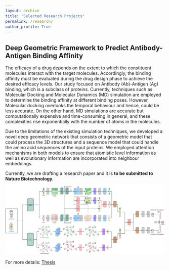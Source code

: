 ```yaml
---
layout: archive
title: "Selected Research Projects"
permalink: /research/
author_profile: True
---
```


## Deep Geometric Framework to Predict Antibody-Antigen Binding Affinity
The efficacy of a drug depends on the extent to which the constituent molecules interact with the target molecules. Accordingly, the binding affinity must be evaluated during the drug design phase to achieve the desired efficacy levels. Our study focused on Antibody (Ab)-Antigen (Ag) binding, which is a subclass of proteins. Currently, techniques such as Molecular Docking and Molecular Dynamics (MD) simulation are employed to determine the binding affinity at different binding poses. However, Molecular docking overlooks the temporal behaviour and hence, could be less accurate. On the other hand, MD simulations are accurate but computationally expensive and time-consuming in general, and these complexities rise exponentially with the number of atoms in the molecules.

Due to the limitations of the existing simulation techniques, we developed a novel deep geometric network that consists of a geometric model that could process the 3D structures and a sequence model that could handle the amino acid sequences of the input proteins. We employed attention mechanisms in both models to ensure that atomistic level information as well as evolutionary information are incorporated into neighbour embeddings.

Currently, we are drafting a research paper and it is <b>to be submitted to Nature Biotechnology.</b>
<!-- <p align="center"><img src="../images/COMPLETEMODEL.png" width="1000"/></p> -->
[![](../images/COMPLETEMODEL.png)](../images/COMPLETEMODEL.png)

For more details: <a href = 'https://drive.google.com/file/d/1NkxO8fNq3UGV0jqNu1U2A8QNA0jpSgeo/view?usp=sharing'>Thesis</a>